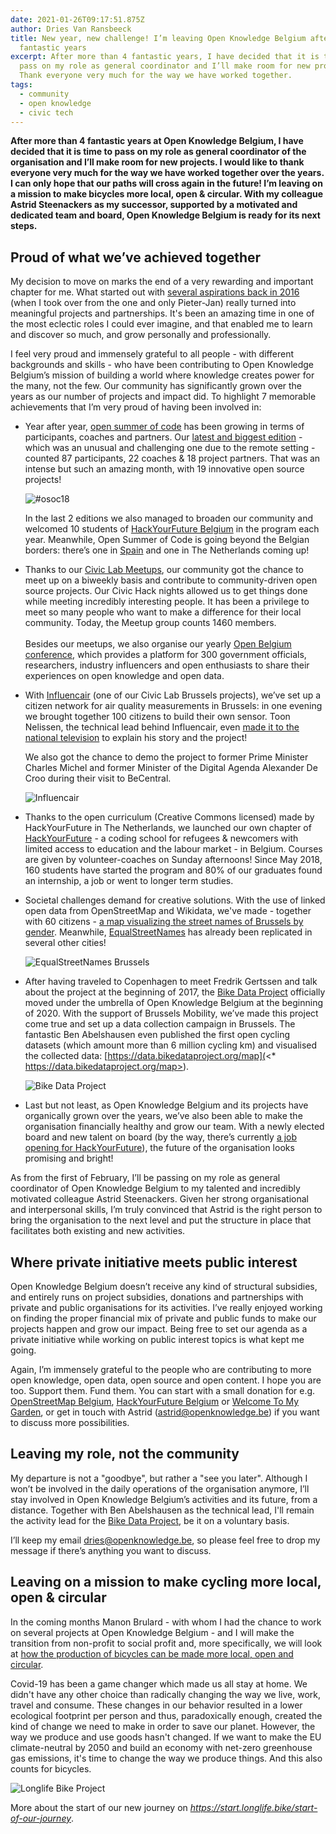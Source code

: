 ```yaml
---
date: 2021-01-26T09:17:51.875Z
author: Dries Van Ransbeeck
title: New year, new challenge! I’m leaving Open Knowledge Belgium after 4
  fantastic years
excerpt: After more than 4 fantastic years, I have decided that it is time to
  pass on my role as general coordinator and I’ll make room for new projects.
  Thank everyone very much for the way we have worked together.
tags:
  - community
  - open knowledge
  - civic tech
---
```


**After more than 4 fantastic years at Open Knowledge Belgium, I have decided that it is time to pass on my role as general coordinator of the organisation and I’ll make room for new projects. I would like to thank everyone very much for the way we have worked together over the years. I can only hope that our paths will cross again in the future! I’m leaving on a mission to make bicycles more local, open & circular. With my colleague Astrid Steenackers as my successor, supported by a motivated and dedicated team and board, Open Knowledge Belgium is ready for its next steps.**

## **Proud of what we’ve achieved together**

My decision to move on marks the end of a very rewarding and important chapter for me. What started out with [several aspirations back in 2016](https://openknowledge.be/2016/09/28/a-new-challenge-for-me-is-a-new-opportunity-for-open-knowledge-belgium) (when I took over from the one and only Pieter-Jan) really turned into meaningful projects and partnerships. It's been an amazing time in one of the most eclectic roles I could ever imagine, and that enabled me to learn and discover so much, and grow personally and professionally.

I feel very proud and immensely grateful to all people - with different backgrounds and skills - who have been contributing to Open Knowledge Belgium’s mission of building a world where knowledge creates power for the many, not the few. Our community has significantly grown over the years as our number of projects and impact did. To highlight 7 memorable achievements that I’m very proud of having been involved in:

- Year after year, [open summer of code](https://osoc.be/) has been growing in terms of participants, coaches and partners. Our [latest and biggest edition](https://osoc.be/editions/2020) - which was an unusual and challenging one due to the remote setting - counted 87 participants, 22 coaches & 18 project partners. That was an intense but such an amazing month, with 19 innovative open source projects!

  ![#osoc18](osoc18.jpg 'open summer of code 2018')

  In the last 2 editions we also managed to broaden our community and welcomed 10 students of [HackYourFuture Belgium](https://hackyourfuture.be/) in the program each year. Meanwhile, Open Summer of Code is going beyond the Belgian borders: there’s one in [Spain](https://summerofcode.es/) and one in The Netherlands coming up!

- Thanks to our [Civic Lab Meetups](https://www.meetup.com/Civic-Lab-brussels/), our community got the chance to meet up on a biweekly basis and contribute to community-driven open source projects. Our Civic Hack nights allowed us to get things done while meeting incredibly interesting people. It has been a privilege to meet so many people who want to make a difference for their local community. Today, the Meetup group counts 1460 members.\
    \
  Besides our meetups, we also organise our yearly [Open Belgium conference](https://2021.openbelgium.be/), which provides a platform for 300 government officials, researchers, industry influencers and open enthusiasts to share their experiences on open knowledge and open data.
- With [Influencair](https://influencair.be/) (one of our Civic Lab Brussels projects), we’ve set up a citizen network for air quality measurements in Brussels: in one evening we brought together 100 citizens to build their own sensor. Toon Nelissen, the technical lead behind Influencair, even [made it to the national television](https://twitter.com/DVRansbeeck/status/1049766150740082690) to explain his story and the project!

  We also got the chance to demo the project to former Prime Minister Charles Michel and former Minister of the Digital Agenda Alexander De Croo during their visit to BeCentral.

  ![Influencair](influencair-visit-becentral.jpg 'Influencair')

- Thanks to the open curriculum (Creative Commons licensed) made by HackYourFuture in The Netherlands, we launched our own chapter of [HackYourFuture](https://hackyourfuture.be/) - a coding school for refugees & newcomers with limited access to education and the labour market - in Belgium. Courses are given by volunteer-coaches on Sunday afternoons! Since May 2018, 160 students have started the program and 80% of our graduates found an internship, a job or went to longer term studies.
- Societal challenges demand for creative solutions. With the use of linked open data from OpenStreetMap and Wikidata, we've made - together with 60 citizens - [a map visualizing the street names of Brussels by gender](https://equalstreetnames.brussels/). Meanwhile, [EqualStreetNames](https://equalstreetnames.be/) has already been replicated in several other cities!

  ![EqualStreetNames Brussels](equalstreetnames.jpg 'EqualStreetNames Brussels')

- After having traveled to Copenhagen to meet Fredrik Gertssen and talk about the project at the beginning of 2017, the [Bike Data Project](https://www.bikedataproject.org/) officially moved under the umbrella of Open Knowledge Belgium at the beginning of 2020. With the support of Brussels Mobility, we’ve made this project come true and set up a data collection campaign in Brussels. The fantastic Ben Abelshausen even published the first open cycling datasets (which amount more than 6 million cycling km) and visualised the collected data: [https://data.bikedataproject.org/map](<* https://data.bikedataproject.org/map>).

  ![Bike Data Project](bike-data-project.png 'Bike Data Project')

- Last but not least, as Open Knowledge Belgium and its projects have organically grown over the years, we’ve also been able to make the organisation financially healthy and grow our team. With a newly elected board and new talent on board (by the way, there’s currently [a job opening for HackYourFuture](https://openknowledge.be/2021/01/12/partnership-communications-coordinator-at-hackyourfuture-belgium)), the future of the organisation looks promising and bright!

As from the first of February, I’ll be passing on my role as general coordinator of Open Knowledge Belgium to my talented and incredibly motivated colleague Astrid Steenackers. Given her strong organisational and interpersonal skills, I’m truly convinced that Astrid is the right person to bring the organisation to the next level and put the structure in place that facilitates both existing and new activities.

## **Where private initiative meets public interest**

Open Knowledge Belgium doesn’t receive any kind of structural subsidies, and entirely runs on project subsidies, donations and partnerships with private and public organisations for its activities. I’ve really enjoyed working on finding the proper financial mix of private and public funds to make our projects happen and grow our impact. Being free to set our agenda as a private initiative while working on public interest topics is what kept me going.

Again, I’m immensely grateful to the people who are contributing to more open knowledge, open data, open source and open content. I hope you are too. Support them. Fund them. You can start with a small donation for e.g. [OpenStreetMap Belgium](https://openstreetmap.be/en/support.html), [HackYourFuture Belgium](https://hackyourfuture.be/) or [Welcome To My Garden](https://opencollective.com/welcometomygarden), or get in touch with Astrid (astrid@openknowledge.be) if you want to discuss more possibilities.

## **Leaving my role, not the community**

My departure is not a "goodbye", but rather a "see you later". Although I won’t be involved in the daily operations of the organisation anymore, I’ll stay involved in Open Knowledge Belgium’s activities and its future, from a distance. Together with Ben Abelshausen as the technical lead, I'll remain the activity lead for the [Bike Data Project](https://www.bikedataproject.org/), be it on a voluntary basis.

I’ll keep my email dries@openknowledge.be, so please feel free to drop my message if there’s anything you want to discuss.

## **Leaving on a mission to make cycling more local, open & circular**

In the coming months Manon Brulard - with whom I had the chance to work on several projects at Open Knowledge Belgium - and I will make the transition from non-profit to social profit and, more specifically, we will look at [how the production of bicycles can be made more local, open and circular](https://start.longlife.bike/start-of-our-journey).

Covid-19 has been a game changer which made us all stay at home. We didn't have any other choice than radically changing the way we live, work, travel and consume. These changes in our behavior resulted in a lower ecological footprint per person and thus, paradoxically enough, created the kind of change we need to make in order to save our planet. However, the way we produce and use goods hasn't changed. If we want to make the EU climate-neutral by 2050 and build an economy with net-zero greenhouse gas emissions, it's time to change the way we produce things. And this also counts for bicycles.

![Longlife Bike Project](temporary-logo-longlife-project.png 'Longlife Bike Project')

More about the start of our new journey on _<https://start.longlife.bike/start-of-our-journey>_.
